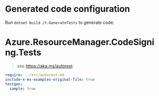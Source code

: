 # Generated code configuration

Run `dotnet build /t:GenerateTests` to generate code.

# Azure.ResourceManager.CodeSigning.Tests

> see https://aka.ms/autorest
``` yaml
require: ../src/autorest.md
include-x-ms-examples-original-file: true
testgen:
  sample: true
```